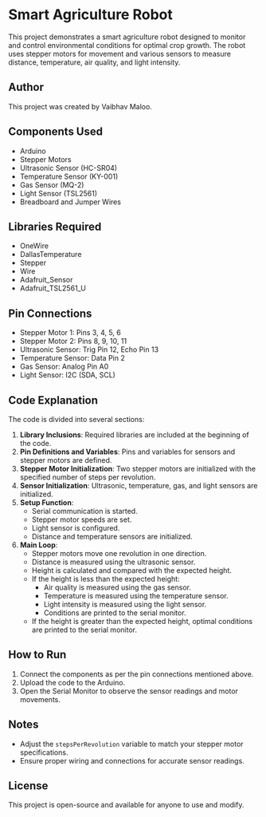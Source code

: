 # Smart Agriculture Robot

This project demonstrates a smart agriculture robot designed to monitor and control environmental conditions for optimal crop growth. The robot uses stepper motors for movement and various sensors to measure distance, temperature, air quality, and light intensity.

## Author

This project was created by Vaibhav Maloo.

## Components Used

- Arduino
- Stepper Motors
- Ultrasonic Sensor (HC-SR04)
- Temperature Sensor (KY-001)
- Gas Sensor (MQ-2)
- Light Sensor (TSL2561)
- Breadboard and Jumper Wires

## Libraries Required

- OneWire
- DallasTemperature
- Stepper
- Wire
- Adafruit_Sensor
- Adafruit_TSL2561_U

## Pin Connections

- Stepper Motor 1: Pins 3, 4, 5, 6
- Stepper Motor 2: Pins 8, 9, 10, 11
- Ultrasonic Sensor: Trig Pin 12, Echo Pin 13
- Temperature Sensor: Data Pin 2
- Gas Sensor: Analog Pin A0
- Light Sensor: I2C (SDA, SCL)

## Code Explanation

The code is divided into several sections:

1. **Library Inclusions**: Required libraries are included at the beginning of the code.
2. **Pin Definitions and Variables**: Pins and variables for sensors and stepper motors are defined.
3. **Stepper Motor Initialization**: Two stepper motors are initialized with the specified number of steps per revolution.
4. **Sensor Initialization**: Ultrasonic, temperature, gas, and light sensors are initialized.
5. **Setup Function**: 
   - Serial communication is started.
   - Stepper motor speeds are set.
   - Light sensor is configured.
   - Distance and temperature sensors are initialized.
6. **Main Loop**: 
   - Stepper motors move one revolution in one direction.
   - Distance is measured using the ultrasonic sensor.
   - Height is calculated and compared with the expected height.
   - If the height is less than the expected height:
     - Air quality is measured using the gas sensor.
     - Temperature is measured using the temperature sensor.
     - Light intensity is measured using the light sensor.
     - Conditions are printed to the serial monitor.
   - If the height is greater than the expected height, optimal conditions are printed to the serial monitor.

## How to Run

1. Connect the components as per the pin connections mentioned above.
2. Upload the code to the Arduino.
3. Open the Serial Monitor to observe the sensor readings and motor movements.

## Notes

- Adjust the `stepsPerRevolution` variable to match your stepper motor specifications.
- Ensure proper wiring and connections for accurate sensor readings.

## License

This project is open-source and available for anyone to use and modify.